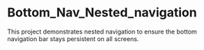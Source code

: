 # Bottom_Nav_Nested_navigation

This project demonstrates nested navigation to ensure the bottom navigation bar stays persistent on all screens.